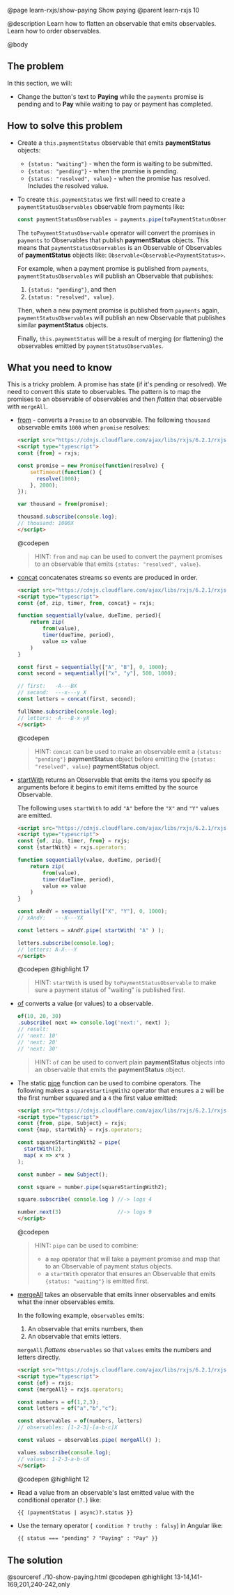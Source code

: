 @page learn-rxjs/show-paying Show paying
@parent learn-rxjs 10

@description Learn how to flatten an observable
that emits observables.  Learn how to order observables.

@body

## The problem

In this section, we will:

- Change the button's text to __Paying__ while the
  `payments` promise is pending and to __Pay__ while
  waiting to pay or payment has completed.

## How to solve this problem

- Create a `this.paymentStatus` observable that emits __paymentStatus__ objects:
   - `{status: "waiting"}` - when the form is waiting to be
     submitted.
   - `{status: "pending"}` - when the promise is pending.
   - `{status: "resolved", value}` - when the promise
     has resolved.  Includes the resolved value.
- To create `this.paymentStatus` we first will need to
  create a `paymentStatusObservables` observable from payments like:
  ```js
  const paymentStatusObservables = payments.pipe(toPaymentStatusObservable);
  ```
  The `toPaymentStatusObservable` operator will convert the promises in
  `payments` to Observables that publish __paymentStatus__ objects. This means
  that  `paymentStatusObservables` is an Observable of Observables of
  __paymentStatus__ objects like: `Observable<Observable<PaymentStatus>>`.

  For example, when a payment promise is published from `payments`, `paymentStatusObservables` will publish an Observable that publishes:

  1. `{status: "pending"}`, and then
  2. `{status: "resolved", value}`.

  Then, when a new payment promise is published from `payments` again,  `paymentStatusObservables` will publish an new Observable that publishes similar __paymentStatus__ objects.

  Finally, `this.paymentStatus` will be a result of merging (or flattening)
  the observables emitted by `paymentStatusObservables`.

## What you need to know

This is a tricky problem. A promise has state (if it's pending or resolved). We need
to convert this state to observables.  The pattern is to map the promises to an observable of
observables and then _flatten_ that observable with `mergeAll`.

- [from](https://rxjs.dev/api/index/function/from) - converts a
  `Promise` to an observable.  The following `thousand` observable emits
  `1000` when `promise` resolves:

  ```html
  <script src="https://cdnjs.cloudflare.com/ajax/libs/rxjs/6.2.1/rxjs.umd.js"></script>
  <script type="typescript">
  const {from} = rxjs;

  const promise = new Promise(function(resolve) {
      setTimeout(function() {
        resolve(1000);
      }, 2000);
  });

  var thousand = from(promise);

  thousand.subscribe(console.log);
  // thousand: 1000X
  </script>
  ```
  @codepen

  > HINT: `from` and `map` can be used to convert the payment promises to
  > an observable that emits `{status: "resolved", value}`.

- [concat](https://rxjs.dev/api/index/function/concat) concatenates streams so events are produced in order.

  ```html
  <script src="https://cdnjs.cloudflare.com/ajax/libs/rxjs/6.2.1/rxjs.umd.js"></script>
  <script type="typescript">
  const {of, zip, timer, from, concat} = rxjs;

  function sequentially(value, dueTime, period){
      return zip(
          from(value),
          timer(dueTime, period),
          value => value
      )
  }

  const first = sequentially(["A", "B"], 0, 1000);
  const second = sequentially(["x", "y"], 500, 1000);

  // first:   -A---BX
  // second:  ---x---y_X
  const letters = concat(first, second);

  fullName.subscribe(console.log);
  // letters: -A---B-x-yX
  </script>
  ```
  @codepen

  > HINT: `concat` can be used to make an observable emit a `{status: "pending"}`
  > __paymentStatus__ object before emitting the `{status: "resolved", value}` __paymentStatus__ object.

- [startWith](https://rxjs.dev/api/operators/startWith)
  returns an Observable that emits the items you specify as arguments before it begins to emit items emitted by the source Observable.

  The following uses `startWith` to add  `"A"` before the `"X"` and `"Y"`
  values are emitted.

  ```html
  <script src="https://cdnjs.cloudflare.com/ajax/libs/rxjs/6.2.1/rxjs.umd.js"></script>
  <script type="typescript">
  const {of, zip, timer, from} = rxjs;
  const {startWith} = rxjs.operators;

  function sequentially(value, dueTime, period){
      return zip(
          from(value),
          timer(dueTime, period),
          value => value
      )
  }

  const xAndY = sequentially(["X", "Y"], 0, 1000);
  // xAndY:   ---X---YX

  const letters = xAndY.pipe( startWith( "A" ) );

  letters.subscribe(console.log);
  // letters: A-X---Y
  </script>
  ```
  @codepen
  @highlight 17

  > HINT: `startWith` is used by `toPaymentStatusObservable` to make sure
  > a payment status of "waiting" is published first.


- [of](https://rxjs-dev.firebaseapp.com/api/index/function/of) converts a value (or values)
  to a observable.
  ```typescript
  of(10, 20, 30)
  .subscribe( next => console.log('next:', next) );
  // result:
  // 'next: 10'
  // 'next: 20'
  // 'next: 30'
  ```

  > HINT: `of` can be used to convert plain __paymentStatus__ objects into an observable
  > that emits the __paymentStatus__ object.

- The static [pipe](https://rxjs.dev/api/index/function/pipe) function can be used
  to combine operators. The following makes a `squareStartingWith2` operator that ensures
  a `2` will be the first number squared and a `4` the first value emitted:

  ```html
  <script src="https://cdnjs.cloudflare.com/ajax/libs/rxjs/6.2.1/rxjs.umd.js"></script>
  <script type="typescript">
  const {from, pipe, Subject} = rxjs;
  const {map, startWith} = rxjs.operators;

  const squareStartingWith2 = pipe(
    startWith(2),
    map( x => x*x )
  );

  const number = new Subject();

  const square = number.pipe(squareStartingWith2);

  square.subscribe( console.log ) //-> logs 4

  number.next(3)                  //-> logs 9
  </script>
  ```
  @codepen

  > HINT: `pipe` can be used to combine:
  > - a `map` operator that will take a payment promise and map that to an
  >   Observable of payment status objects.
  > - a `startWith` operator that ensures an Observable that emits `{status: "waiting"}`
  >   is emitted first.

- [mergeAll](https://rxjs.dev/api/operators/mergeAll) takes an observable that emits inner observables
  and emits what the inner observables emits.

  In the following example, `observables` emits:
  1. An observable that emits numbers, then
  2. An observable that emits letters.

  `mergeAll` _flattens_ `observables` so that `values` emits
  the numbers and letters directly.

  ```html
  <script src="https://cdnjs.cloudflare.com/ajax/libs/rxjs/6.2.1/rxjs.umd.js"></script>
  <script type="typescript">
  const {of} = rxjs;
  const {mergeAll} = rxjs.operators;

  const numbers = of(1,2,3);
  const letters = of("a","b","c");

  const observables = of(numbers, letters)
  // observables: [1-2-3]-[a-b-c]X

  const values = observables.pipe( mergeAll() );

  values.subscribe(console.log);
  // values: 1-2-3-a-b-cX
  </script>
  ```
  @codepen
  @highlight 12

- Read a value from an observable's last emitted value with the
  conditional operator (`?.`) like:
  ```html
  {{ (paymentStatus | async)?.status }}
  ```
- Use the ternary operator (` condition ? truthy : falsy`) in Angular like:
  ```html
  {{ status === "pending" ? "Paying" : "Pay" }}
  ```

## The solution

@sourceref ./10-show-paying.html
@codepen
@highlight 13-14,141-169,201,240-242,only
